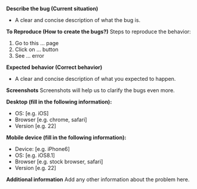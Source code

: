 **Describe the bug (Current situation)**
- A clear and concise description of what the bug is.

**To Reproduce (How to create the bugs?)**
Steps to reproduce the behavior:
1. Go to this ... page
2. Click on ... button
3. See ... error

**Expected behavior (Correct behavior)**
- A clear and concise description of what you expected to happen.

**Screenshots**
Screenshots will help us to clarify the bugs even more.

**Desktop (fill in the following information):**
 - OS: [e.g. iOS]
 - Browser [e.g. chrome, safari]
 - Version [e.g. 22]

**Mobile device (fill in the following information):**
 - Device: [e.g. iPhone6]
 - OS: [e.g. iOS8.1]
 - Browser [e.g. stock browser, safari]
 - Version [e.g. 22]

**Additional information**
Add any other information about the problem here.
